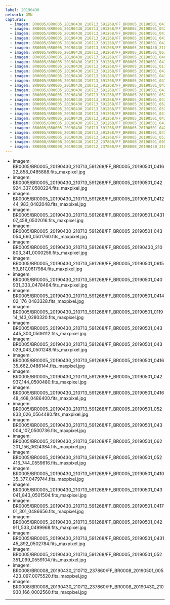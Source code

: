 ```yaml
---
label: 20190430
network: GMN
capturas:
  - imagem: BR0005/BR0005_20190430_210713_591268/FF_BR0005_20190501_041622_858_0485888.fits_maxpixel.jpg
  - imagem: BR0005/BR0005_20190430_210713_591268/FF_BR0005_20190501_042924_337_0500224.fits_maxpixel.jpg
  - imagem: BR0005/BR0005_20190430_210713_591268/FF_BR0005_20190501_041244_983_0482048.fits_maxpixel.jpg
  - imagem: BR0005/BR0005_20190430_210713_591268/FF_BR0005_20190501_043107_458_0502016.fits_maxpixel.jpg
  - imagem: BR0005/BR0005_20190430_210713_591268/FF_BR0005_20190501_043054_660_0501760.fits_maxpixel.jpg
  - imagem: BR0005/BR0005_20190430_210713_591268/FF_BR0005_20190430_210803_341_0000256.fits_maxpixel.jpg
  - imagem: BR0005/BR0005_20190430_210713_591268/FF_BR0005_20190501_061559_817_0617984.fits_maxpixel.jpg
  - imagem: BR0005/BR0005_20190430_210713_591268/FF_BR0005_20190501_040931_333_0478464.fits_maxpixel.jpg
  - imagem: BR0005/BR0005_20190430_210713_591268/FF_BR0005_20190501_041402_176_0483328.fits_maxpixel.jpg
  - imagem: BR0005/BR0005_20190430_210713_591268/FF_BR0005_20190501_011914_143_0280320.fits_maxpixel.jpg
  - imagem: BR0005/BR0005_20190430_210713_591268/FF_BR0005_20190501_043445_300_0506112.fits_maxpixel.jpg
  - imagem: BR0005/BR0005_20190430_210713_591268/FF_BR0005_20190501_043029_043_0501248.fits_maxpixel.jpg
  - imagem: BR0005/BR0005_20190430_210713_591268/FF_BR0005_20190501_041635_662_0486144.fits_maxpixel.jpg
  - imagem: BR0005/BR0005_20190430_210713_591268/FF_BR0005_20190501_042937_144_0500480.fits_maxpixel.jpg
  - imagem: BR0005/BR0005_20190430_210713_591268/FF_BR0005_20190501_041648_468_0486400.fits_maxpixel.jpg
  - imagem: BR0005/BR0005_20190430_210713_591268/FF_BR0005_20190501_052833_026_0564480.fits_maxpixel.jpg
  - imagem: BR0005/BR0005_20190430_210713_591268/FF_BR0005_20190501_043004_107_0500736.fits_maxpixel.jpg
  - imagem: BR0005/BR0005_20190430_210713_591268/FF_BR0005_20190501_062201_156_0624384.fits_maxpixel.jpg
  - imagem: BR0005/BR0005_20190430_210713_591268/FF_BR0005_20190501_052416_744_0559616.fits_maxpixel.jpg
  - imagem: BR0005/BR0005_20190430_210713_591268/FF_BR0005_20190501_041035_377_0479744.fits_maxpixel.jpg
  - imagem: BR0005/BR0005_20190430_210713_591268/FF_BR0005_20190501_043041_843_0501504.fits_maxpixel.jpg
  - imagem: BR0005/BR0005_20190430_210713_591268/FF_BR0005_20190501_041701_301_0486656.fits_maxpixel.jpg
  - imagem: BR0005/BR0005_20190430_210713_591268/FF_BR0005_20190501_042911_533_0499968.fits_maxpixel.jpg
  - imagem: BR0005/BR0005_20190430_210713_591268/FF_BR0005_20190501_043145_892_0502784.fits_maxpixel.jpg
  - imagem: BR0005/BR0005_20190430_210713_591268/FF_BR0005_20190501_052351_099_0559104.fits_maxpixel.jpg
  - imagem: BR0008/BR0008_20190430_210712_237860/FF_BR0008_20190501_005423_097_0075520.fits_maxpixel.jpg
  - imagem: BR0008/BR0008_20190430_210712_237860/FF_BR0008_20190430_210930_166_0002560.fits_maxpixel.jpg
---
```

  - imagem: BR0005/BR0005_20190430_210713_591268/FF_BR0005_20190501_041622_858_0485888.fits_maxpixel.jpg
  - imagem: BR0005/BR0005_20190430_210713_591268/FF_BR0005_20190501_042924_337_0500224.fits_maxpixel.jpg
  - imagem: BR0005/BR0005_20190430_210713_591268/FF_BR0005_20190501_041244_983_0482048.fits_maxpixel.jpg
  - imagem: BR0005/BR0005_20190430_210713_591268/FF_BR0005_20190501_043107_458_0502016.fits_maxpixel.jpg
  - imagem: BR0005/BR0005_20190430_210713_591268/FF_BR0005_20190501_043054_660_0501760.fits_maxpixel.jpg
  - imagem: BR0005/BR0005_20190430_210713_591268/FF_BR0005_20190430_210803_341_0000256.fits_maxpixel.jpg
  - imagem: BR0005/BR0005_20190430_210713_591268/FF_BR0005_20190501_061559_817_0617984.fits_maxpixel.jpg
  - imagem: BR0005/BR0005_20190430_210713_591268/FF_BR0005_20190501_040931_333_0478464.fits_maxpixel.jpg
  - imagem: BR0005/BR0005_20190430_210713_591268/FF_BR0005_20190501_041402_176_0483328.fits_maxpixel.jpg
  - imagem: BR0005/BR0005_20190430_210713_591268/FF_BR0005_20190501_011914_143_0280320.fits_maxpixel.jpg
  - imagem: BR0005/BR0005_20190430_210713_591268/FF_BR0005_20190501_043445_300_0506112.fits_maxpixel.jpg
  - imagem: BR0005/BR0005_20190430_210713_591268/FF_BR0005_20190501_043029_043_0501248.fits_maxpixel.jpg
  - imagem: BR0005/BR0005_20190430_210713_591268/FF_BR0005_20190501_041635_662_0486144.fits_maxpixel.jpg
  - imagem: BR0005/BR0005_20190430_210713_591268/FF_BR0005_20190501_042937_144_0500480.fits_maxpixel.jpg
  - imagem: BR0005/BR0005_20190430_210713_591268/FF_BR0005_20190501_041648_468_0486400.fits_maxpixel.jpg
  - imagem: BR0005/BR0005_20190430_210713_591268/FF_BR0005_20190501_052833_026_0564480.fits_maxpixel.jpg
  - imagem: BR0005/BR0005_20190430_210713_591268/FF_BR0005_20190501_043004_107_0500736.fits_maxpixel.jpg
  - imagem: BR0005/BR0005_20190430_210713_591268/FF_BR0005_20190501_062201_156_0624384.fits_maxpixel.jpg
  - imagem: BR0005/BR0005_20190430_210713_591268/FF_BR0005_20190501_052416_744_0559616.fits_maxpixel.jpg
  - imagem: BR0005/BR0005_20190430_210713_591268/FF_BR0005_20190501_041035_377_0479744.fits_maxpixel.jpg
  - imagem: BR0005/BR0005_20190430_210713_591268/FF_BR0005_20190501_043041_843_0501504.fits_maxpixel.jpg
  - imagem: BR0005/BR0005_20190430_210713_591268/FF_BR0005_20190501_041701_301_0486656.fits_maxpixel.jpg
  - imagem: BR0005/BR0005_20190430_210713_591268/FF_BR0005_20190501_042911_533_0499968.fits_maxpixel.jpg
  - imagem: BR0005/BR0005_20190430_210713_591268/FF_BR0005_20190501_043145_892_0502784.fits_maxpixel.jpg
  - imagem: BR0005/BR0005_20190430_210713_591268/FF_BR0005_20190501_052351_099_0559104.fits_maxpixel.jpg
  - imagem: BR0008/BR0008_20190430_210712_237860/FF_BR0008_20190501_005423_097_0075520.fits_maxpixel.jpg
  - imagem: BR0008/BR0008_20190430_210712_237860/FF_BR0008_20190430_210930_166_0002560.fits_maxpixel.jpg
---

